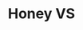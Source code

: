 --- 
title: "Honey VS"
publishdate: "2019-5-9T16:48:46+02:00"
src: "https://365manga.net/manga/honey-vs"
image: "https://data.365manga.net/images/thumbnails/19407-honey-vs.jpg"
description: "Go Nagai's classic sexy heroine Cutey Honey has returned! In this new manga series drawn by Masaki Segawa (author of Basilisk and Y+M), Honey meets other classic Go Nagai characters as she battles the evil forces of Panther Claw. Related: > Cutey Honey ( http://www.batoto.net/comic/_/comics/cutey-honey-r8764 ) > Cutie Honey a Go Go! ( http://www.batoto.net/comic/_/comics/cutie-honey-a-go-go-r9711 )"
---